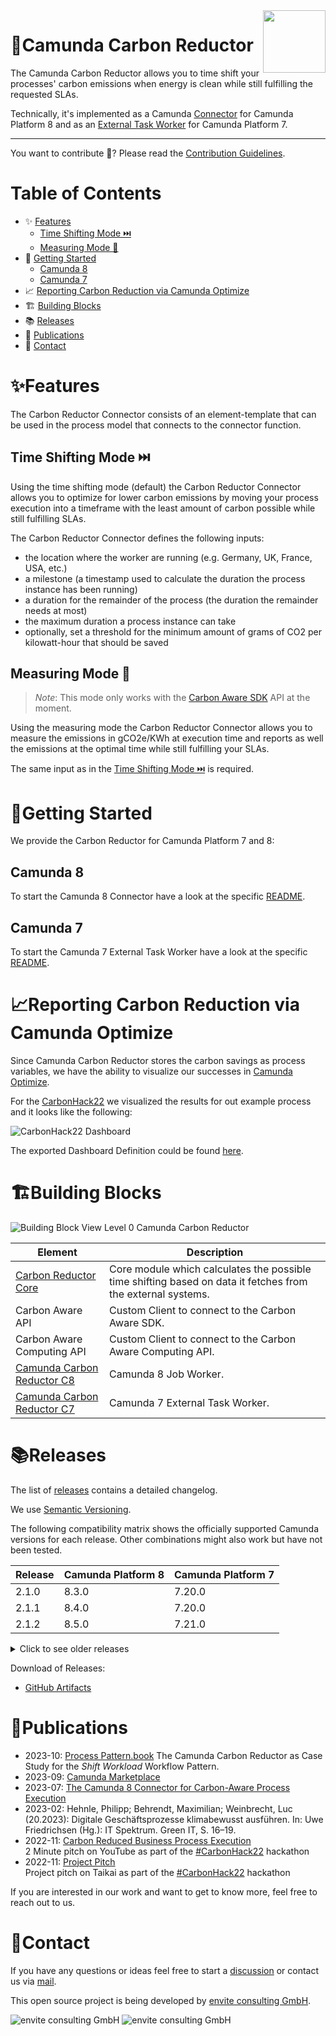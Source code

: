 <img align="right" width="100" src="./assets/Logo/logo-listing.svg">

# 🌱Camunda Carbon Reductor

The Camunda Carbon Reductor allows you to time shift your processes' carbon emissions when energy is clean while still fulfilling the requested SLAs.

Technically, it's implemented as a Camunda [Connector](https://docs.camunda.io/docs/components/connectors/introduction-to-connectors/) for Camunda Platform 8 and as an [External Task Worker](https://docs.camunda.org/manual/latest/user-guide/process-engine/external-tasks/) for Camunda Platform 7.

---

You want to contribute 🌱? Please read the [Contribution Guidelines](CONTRIBUTING.md).

# Table of Contents

* ✨ [Features](#features)
  * [Time Shifting Mode ⏭️](#time-shifting-mode-)
  * [Measuring Mode 📏](#measuring-mode-)
* 🚀 [Getting Started](#getting-started)
  * [Camunda 8](#camunda-8)
  * [Camunda 7](#camunda-7)
* 📈 [Reporting Carbon Reduction via Camunda Optimize](#reporting-carbon-reduction-via-camunda-optimize)
* 🏗️ [Building Blocks](#building-blocks)
* 📚 [Releases](#releases)
* 📆 [Publications](#publications)
* 📨 [Contact](#contact)

# ✨Features

The Carbon Reductor Connector consists of an element-template that can be used in the process
model that connects to the connector function.

## Time Shifting Mode ⏭️

Using the time shifting mode (default) the Carbon Reductor Connector allows you to
optimize for lower carbon emissions by moving your process execution into a timeframe with the least amount 
of carbon possible while still fulfilling SLAs.

The Carbon Reductor Connector defines the following inputs:

- the location where the worker are running (e.g. Germany, UK, France, USA, etc.)
- a milestone (a timestamp used to calculate the duration the process instance has been running)
- a duration for the remainder of the process (the duration the remainder needs at most)
- the maximum duration a process instance can take
- optionally, set a threshold for the minimum amount of grams of CO2 per kilowatt-hour that should be saved

## Measuring Mode 📏

> *Note*: This mode only works with the [Carbon Aware SDK](./api/api-carbon-aware/README.md) API at the moment.

Using the measuring mode the Carbon Reductor Connector allows you to measure the emissions in gCO2e/KWh at 
execution time and reports as well the emissions at the optimal time while still fulfilling your SLAs.

The same input as in the [Time Shifting Mode ⏭️](#time-shifting-mode-) is required.

# 🚀Getting Started

We provide the Carbon Reductor for Camunda Platform 7 and 8:

## Camunda 8

To start the Camunda 8 Connector have a look at the specific [README](./camunda-carbon-reductor-c8/README.md).

## Camunda 7

To start the Camunda 7 External Task Worker have a look at the specific [README](./camunda-carbon-reductor-c7/README.md).

# 📈Reporting Carbon Reduction via Camunda Optimize

Since Camunda Carbon Reductor stores the carbon savings as process variables, 
we have the ability to visualize our successes in [Camunda Optimize](https://camunda.com/de/platform/optimize/).

For the [CarbonHack22](https://taikai.network/gsf/hackathons/carbonhack22/projects/cl9czuvwy65500401uzm9hfwbs9/idea) 
we visualized the results for out example process and it looks like the following: 

![CarbonHack22 Dashboard](assets/CarbonHack22-Camunda-Optimize-Dashboard.png)

The exported Dashboard Definition could be found [here](assets/optimize-dashboard-definition.json).

# 🏗Building Blocks

![Building Block View Level 0 Camunda Carbon Reductor](assets/diagram/generated/building-block-view-level-0.png)

| Element                                                                              | Description                                                                                                 |
|--------------------------------------------------------------------------------------|-------------------------------------------------------------------------------------------------------------|
| [Carbon Reductor Core](./carbon-reductor-core/README.md#building-blocks)             | Core module which calculates the possible time shifting based on data it fetches from the external systems. |
| Carbon Aware API                                                                     | Custom Client to connect to the Carbon Aware SDK.                                                           |
| Carbon Aware Computing API                                                           | Custom Client to connect to the Carbon Aware Computing API.                                                 |
| [Camunda Carbon Reductor C8](./camunda-carbon-reductor-c8/README.md#building-blocks) | Camunda 8 Job Worker.                                                                                       |
| [Camunda Carbon Reductor C7](./camunda-carbon-reductor-c7/README.md#building-blocks) | Camunda 7 External Task Worker.                                                                             |


# 📚Releases

The list of [releases](https://github.com/envite-consulting/camunda-carbon-reductor/releases) contains a detailed changelog.

We use [Semantic Versioning](https://semver.org/).

The following compatibility matrix shows the officially supported Camunda versions for each release.
Other combinations might also work but have not been tested.

| Release | Camunda Platform 8 | Camunda Platform 7 |
|---------|--------------------|--------------------|
| 2.1.0   | 8.3.0              | 7.20.0             |
| 2.1.1   | 8.4.0              | 7.20.0             |
| 2.1.2   | 8.5.0              | 7.21.0             |

<details>


<summary>Click to see older releases</summary>

| Release | Camunda Platform 8 | Camunda Platform 7 |
|---------|--------------------|--------------------|
| 1.0.0   | 8.1.0              | 7.18.0             |
| 1.1.0   | 8.2.0              | 7.19.0             |
| 2.0.0   | 8.2.3              | 7.19.0             |
| 2.0.1   | 8.2.3              | 7.19.0             |
| 2.0.2   | 8.2.3              | 7.19.0             |
| 2.0.3   | 8.3.0              | 7.19.0             |
| 2.1.0   | 8.3.0              | 7.20.0             |
| 2.1.1   | 8.4.0              | 7.20.0             |
| 2.1.2   | 8.5.0              | 7.21.0             |

</details>

Download of Releases:
* [GitHub Artifacts](https://github.com/envite-consulting/camunda-carbon-reductor/releases)


# 📆Publications

* 2023-10: [Process Pattern.book](https://process-pattern.app/book/case-studies/envite-camunda-carbon-reductor) 
  The Camunda Carbon Reductor as Case Study for the _Shift Workload_ Workflow Pattern.
* 2023-09: [Camunda Marketplace](https://marketplace.camunda.com/en-US/apps/419555/carbon-reductor)
* 2023-07: [The Camunda 8 Connector for Carbon-Aware Process Execution](https://bit.ly/3NZ5LMz)
* 2023-02: Hehnle, Philipp; Behrendt, Maximilian; Weinbrecht, Luc (20.2023): Digitale Geschäftsprozesse klimabewusst ausführen. In: Uwe Friedrichsen (Hg.): IT Spektrum. Green IT, S. 16–19.
* 2022-11: [Carbon Reduced Business Process Execution](https://youtu.be/sGW5MJoOxPk)  
  2 Minute pitch on YouTube as part of the [#CarbonHack22](https://greensoftware.foundation/articles/carbonhack22) hackathon
* 2022-11: [Project Pitch](https://taikai.network/gsf/hackathons/carbonhack22/projects/cl9czuvwy65500401uzm9hfwbs9/idea)  
  Project pitch on Taikai as part of the [#CarbonHack22](https://greensoftware.foundation/articles/carbonhack22) hackathon

If you are interested in our work and want to get to know more, feel free to reach out to us.

# 📨Contact

If you have any questions or ideas feel free to start a [discussion](https://github.com/envite-consulting/carbonaware-process-automation/discussions) or contact us via [mail](mailto:carbon-reductor@envite.de).

This open source project is being developed by [envite consulting GmbH](https://envite.de).

![envite consulting GmbH](assets/envite-black.png#gh-light-mode-only)
![envite consulting GmbH](assets/envite-white.png#gh-dark-mode-only)

